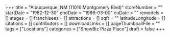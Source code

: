 +++
title = "Albuquerque, NM (11016 Montgomery Blvd)"
storeNumber = ""
startDate = "1982-12-30"
endDate = "1986-03-00"
cuDate = ""
remodels = []
stages = []
franchisees = []
attractions = []
sqft = ""
latitudeLongitude = []
citations = []
contributors = []
downloadLinks = []
pageThumbnailFile = ""
tags = ["Locations"]
categories = ["ShowBiz Pizza Place"]
draft = false
+++
